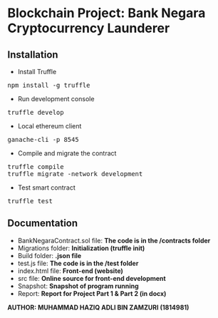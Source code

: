 # Blockchain Project: Bank Negara Cryptocurrency Launderer
## Installation
- Install Truffle
<pre>npm install -g truffle</pre>
- Run development console
<pre>truffle develop</pre>
- Local ethereum client
<pre>ganache-cli -p 8545</pre>
- Compile and migrate the contract
<pre>truffle compile
truffle migrate -network development</pre>
- Test smart contract
<pre>truffle test</pre>
## Documentation
- BankNegaraContract.sol file:
**The code is in the /contracts folder**
- Migrations folder:
**Initialization (truffle init)**
- Build folder:
**.json file**
- test.js file:
**The code is in the /test folder**
- index.html file:
**Front-end (website)**
- src file:
**Online source for front-end development**
- Snapshot:
**Snapshot of program running**
- Report:
**Report for Project Part 1 & Part 2 (in docx)**

<strong>AUTHOR: MUHAMMAD HAZIQ ADLI BIN ZAMZURI (1814981)</strong>
